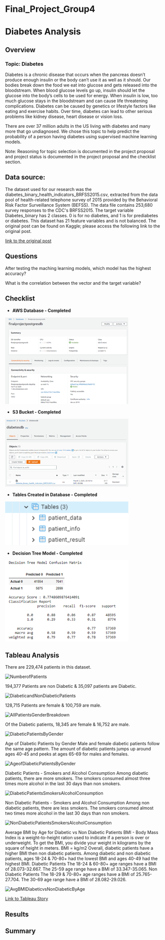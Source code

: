 # Final_Project_Group4

# Diabetes Analysis

## Overview
### Topic: Diabetes  
Diabetes is a chronic disease that occurs when the pancreas doesn’t produce enough insulin or the body can’t use it as well as it should. Our bodies break down the food we eat into glucose and gets released into the bloodstream. When blood glucose levels go up, insulin should let the glucose into the body’s cells to be used for energy. When insulin is low, too much glucose stays in the bloodstream and can cause life threatening complications. Diabetes can be caused by genetics or lifestyle factors like eating and exercise habits. Over time, diabetes can lead to other serious problems like kidney disease, heart disease or vision loss.  

There are over 37 million adults in the US living with diabetes and many more that go undiagnosed. We chose this topic to help predict the probability of a person having diabetes using supervised machine learning models.

Note: Reasoning for topic selection is documented in the project proposal and project status is documented in the project proposal and the checklist section. 

## Data source: 

The dataset used for our research was the diabetes_binary_health_indicators_BRFSS2015.csv, extracted from the data pool of health-related telephone survey of 2015 provided by the Behavioral Risk Factor Surveillance System (BEFSS). The data file contains 253,680 survey responses to the CDC's BRFSS2015. The target variable Diabetes_binary has 2 classes. 0 is for no diabetes, and 1 is for prediabetes or diabetes. This dataset has 21 feature variables and is not balanced. The original post can be found on Kaggle; please access the following link to the original post.

[link to the original post](https://www.kaggle.com/datasets/alexteboul/diabetes-health-indicators-dataset)

## Questions 
After testing the maching learning models, which model has the highest accuracy? 

What is the correlation between the vector and the target variable? 

## Checklist

   * __AWS Database - Completed__
   <img src="Images/Database.PNG" width=400> 

   * __S3 Bucket - Completed__
   <img src="Images/S3_bucket.PNG" width=400> 

   * __Tables Created in Database - Completed__
   <img src="Images/Tables.PNG" width=400> 

   * __Decision Tree Model - Completed__
   <img src="Images/Decision Tree Model.PNG" width=400>    

## Tableau Analysis

There are 229,474 patients in this dataset. 

![NumberofPatients](https://user-images.githubusercontent.com/115032384/224593519-e49babfe-c817-4113-b8a0-4088b1fa34e8.png)


194,377 Patients are non Diabetic & 35,097 patients are Diabetic.

![DiabeticandNonDiabeticPatients](https://user-images.githubusercontent.com/115032384/224593791-4f50f43c-82bf-47bf-9212-50bb4a02e0fc.png)


128,715 Patients are female & 100,759 are male. 

![AllPatientsGenderBreakdown](https://user-images.githubusercontent.com/115032384/224593867-560f7ded-48df-4837-abc8-26ff7c130fb4.png)


Of the Diabetic patients, 18,345 are female & 16,752 are male.

![DiabeticPatientsByGender](https://user-images.githubusercontent.com/115032384/224593902-45fcdcdf-5590-442f-aa4d-61e67f69b964.png)


Age of Diabetic Patients by Gender
Male and female diabetic patients follow the same age pattern. The amount of diabetic patients jumps up around ages 40-45 and peeks at ages 65-69 for males and females.  

![AgeofDiabeticPatientsByGender](https://user-images.githubusercontent.com/115032384/224593941-8385ed89-34e8-42db-92df-ff0d88c15f1a.png)


Diabetic Patients - Smokers and Alcohol Consumption
Among diabetic patients, there are more smokers. The smokers consumed almost three times more alcohol in the last 30 days than non smokers. 

![DiabeticPatientsSmokersAlcoholConsumption](https://user-images.githubusercontent.com/115032384/224593998-3ca9b9bf-1168-4eed-b4ca-3e678c485ec3.png)


Non Diabetic Patients - Smokers and Alcohol Consumption
Among non diabetic patients, there are less smokers. The smokers consumed almost two times more alcohol in the last 30 days than non smokers. 

![NonDiabeticPatientsSmokersAlcoholConsumption](https://user-images.githubusercontent.com/115032384/224594031-8ee0bf9b-d55e-4042-aa89-bd84e4cb18a0.png)


Average BMI by Age for Diabetic vs Non Diabetic Patients
BMI - Body Mass Index is a weight-to-height ration used to indicate if a person is over or underweight. To get the BMI, you divide your weight in kilograms by the square of height in meters. BMI = kg/m2
Overall, diabetic patients have a higher BMI then non diabetic patients. 
Among diabetic and non diabetic patients, ages 18-24 & 70-80+ had the lowest BMI and ages 40-49 had the highest BMI. 
Diabetic Patients
The 18-24 & 60-80+ age ranges have a BMI of 28.073-32.667. The 25-59 age range have a BMI of 33.347-35.065. 
Non Diabetic Patients 
The 18-29 & 70-80+ age ranges have a BMI of 25.765-27.704. The 30-69 age range have a BMI of 28.082-29.026. 

![AvgBMIDiabeticvsNonDiabeticByAge](https://user-images.githubusercontent.com/115032384/224594076-d6714914-9885-4410-a651-121cab2e38b9.png)


[Link to Tableau Story](https://public.tableau.com/shared/G38YT5WDT?:display_count=n&:origin=viz_share_link) 

## Results 

## Summary 
